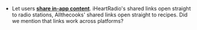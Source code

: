 * Let users [**share in-app content**](/recipes/your_first_link/{{page.platform}}/). iHeartRadio's shared links open straight to radio stations, Allthecooks' shared links open straight to recipes. Did we mention that links work across platforms?